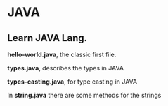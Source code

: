 # JAVA

## Learn JAVA Lang.

**hello-world.java**, the classic first file.

**types.java**, describes the types in JAVA

**types-casting.java**, for type casting in JAVA

In **string.java** there are some methods for the strings